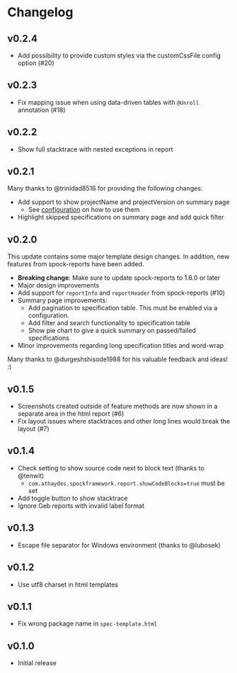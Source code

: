 # Changelog

## v0.2.4

* Add possibility to provide custom styles via the customCssFile config option (#20)

## v0.2.3

* Fix mapping issue when using data-driven tables with `@Unroll` annotation (#18)

## v0.2.2

* Show full stacktrace with nested exceptions in report 

## v0.2.1

Many thanks to @trinidad8516 for providing the following changes:
* Add support to show projectName and projectVersion on summary page
  * See [configuration](https://github.com/AOEpeople/geb-spock-reports#configure-spock-reports) on how to use them
* Highlight skipped specifications on summary page and add quick filter

## v0.2.0

This update contains some major template design changes.
In addition, new features from spock-reports have been added.

* **Breaking change**: Make sure to update spock-reports to 1.6.0 or later
* Major design improvements
* Add support for `reportInfo` and `reportHeader` from spock-reports (#10)
* Summary page improvements:
  * Add pagination to specification table. This must be enabled via a configuration. 
  * Add filter and search functionality to specification table
  * Show pie chart to give a quick summary on passed/failed specifications
* Minor improvements regarding long specification titles and word-wrap

Many thanks to @durgeshshisode1988 for his valuable feedback and ideas! :) 

## v0.1.5

* Screenshots created outside of feature methods are now shown in a separate area in the html report (#6)
* Fix layout issues where stacktraces and other long lines would break the layout (#7)

## v0.1.4

* Check setting to show source code next to block text (thanks to @tenwit)
  * `com.athaydes.spockframework.report.showCodeBlocks=true` must be set
* Add toggle button to show stacktrace
* Ignore Geb reports with invalid label format
 
## v0.1.3

* Escape file separator for Windows environment (thanks to @lubosek)

## v0.1.2

* Use utf8 charset in html templates

## v0.1.1

* Fix wrong package name in `spec-template.html`

## v0.1.0

* Initial release